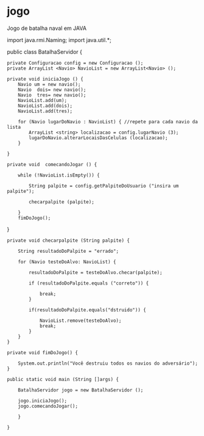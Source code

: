 jogo
====

Jogo de batalha naval em JAVA

import java.rmi.Naming;
import java.util.*;

public class BatalhaServidor {
	
	private Configuracao config = new Configuracao ();
	private ArrayList <Navio> NavioList = new ArrayList<Navio> ();
	
	private void iniciaJogo () {
		Navio um = new navio();
		Navio  dois= new navio();
		Navio  tres= new navio();
		NavioList.add(um);
		NavioList.add(dois);
		NavioList.add(tres);
		
		for (Navio lugarDoNavio : NavioList) { //repete para cada navio da lista
			ArrayList <string> localizacao = config.lugarNavio (3);
			lugarDoNavio.alterarLocaisDasCelulas (localizacao);
		}
		
	}
	
	private void  comecandoJogar () {
		
		while (!NavioList.isEmpty()) {
		
			String palpite = config.getPalpiteDoUsuario ("insira um palpite");
			
			checarpalpite (palpite);
			
		}
		fimDoJogo();
}
	
	private void checarpalpite (String palpite) {
		
		String resultadoDoPalpite = "errado";
		
		for (Navio testeDoAlvo: NavioList) {
			
			resultadoDoPalpite = testeDoAlvo.checar(palpite);
			
			if (resultadoDoPalpite.equals ("correto")) {
				
				break;
			}
			
			if(resultadoDoPalpite.equals("dstruido")) {
				
				NavioList.remove(testeDoAlvo);
				break;
			}
		}
	}

	private void fimDoJogo() {
		
		System.out.println("Você destruiu todos os navios do adversário");
	}
	
	public static void main (String []args) {
		
		BatalhaServidor jogo = new BatalhaServidor ();
		
		jogo.iniciaJogo();
		jogo.comecandoJogar();
		
		}
		
	}


